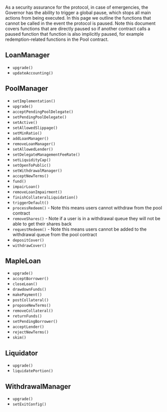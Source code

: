 As a security assurance for the protocol, in case of emergencies, the Governor has the ability to trigger a global pause, which stops all main actions from being executed. In this page we outline the functions that cannot be called in the event the protocol is paused. Note this document covers functions that are directly paused so if another contract calls a paused function that function is also implicitly paused, for example redemption-related functions in the Pool contract.

## LoanManager

- `upgrade()`
- `updateAccounting()`

## PoolManager

- `setImplementation()`
- `upgrade()`
- `acceptPendingPoolDelegate()`
- `setPendingPoolDelegate()`
- `setActive()`
- `setAllowedSlippage()`
- `setMinRatio()`
- `addLoanManager()`
- `removeLoanManager()`
- `setAllowedLender()`
- `setDelegateManagementFeeRate()`
- `setLiquidityCap()`
- `setOpenToPublic()`
- `setWithdrawalManager()`
- `acceptNewTerms()`
- `fund()`
- `impairLoan()`
- `removeLoanImpairment()`
- `finishCollateralLiquidation()`
- `triggerDefault()`
- `processRedeem()` - Note this means users cannot withdraw from the pool contract
- `removeShares()`  - Note if a user is in a withdrawal queue they will not be able to get their shares back
- `requestRedeem()` - Note this means users cannot be added to the withdrawal queue from the pool contract
- `depositCover()`
- `withdrawCover()`

## MapleLoan

- `upgrade()`
- `acceptBorrower()`
- `closeLoan()`
- `drawdownFunds()`
- `makePayment()`
- `postCollateral()`
- `proposeNewTerms()`
- `removeCollateral()`
- `returnFunds()`
- `setPendingBorrower()`
- `acceptLender()`
- `rejectNewTerms()`
- `skim()`

## Liquidator

- `upgrade()`
- `liquidatePortion()`

## WithdrawalManager

- `upgrade()`
- `setExitConfig()`
